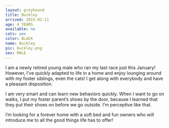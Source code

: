 ```yaml
---
layout: greyhound
title: Buckley
arrived: 2015-02-11
age: 4 YEARS
available: no
cats: yes
color: BLACK
name: Buckley
pic: buckley.png
sex: MALE
---
```


I am a newly retired young male who ran my last race just this January! However, I’ve quickly adapted to life in a home and enjoy lounging around with my foster siblings, even the cats! I get along with everybody and have a pleasant disposition. 

I am very smart and can learn new behaviors quickly. When I want to go on walks, I put my foster parent’s shoes by the door, because I learned that they put their shoes on before we go outside. I’m perceptive like that. 

I’m looking for a forever home with a soft bed and fun owners who will introduce me to all the good things life has to offer! 